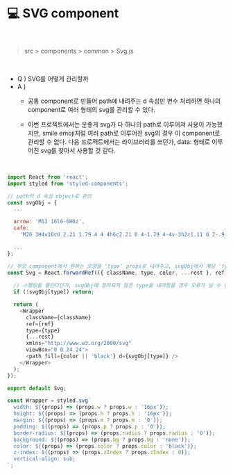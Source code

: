 # 💻 SVG component

<br/>

> src > components > common > Svg.js

<br/>

- Q ) SVG를 어떻게 관리할까
- A ) 
  - 공통 component로 만들어 path에 내려주는 d 속성만 변수 처리하면 하나의 component로 여러 형태의 svg를 관리할 수 있다.

  - 이번 프로젝트에서는 운좋게 svg가 다 하나의 path로 이루어져 사용이 가능했지만, smile emoji처럼 여러 path로 이루어진 svg의 경우 이 component로 관리할 수 없다. 다음 프로젝트에서는 라이브러리를 쓰던가, data: 형태로 이루어진 svg를 찾아서 사용할 것 같다. 


<br/>

```js
import React from 'react';
import styled from 'styled-components';

// path의 d 속성 object로 관리
const svgObj = {
  ...

  arrow: 'M12 16l6-6H6z',
  cafe:
    'M20 3H4v10c0 2.21 1.79 4 4 4h6c2.21 0 4-1.79 4-4v-3h2c1.11 0 2-.9 2-2V5c0-1.11-.89-2-2-2zm0 5h-2V5h2v3zM4 19h16v2H4z',

  ...
};

// 부모 component에서 원하는 모양을 'type' props로 내려주고, svgObj에서 해당 'type'을 찾아 d 속성에 내려준다. (svgObj[type])
const Svg = React.forwardRef(({ className, type, color, ...rest }, ref) => {
  
  // 스펠링을 틀린다던가, svgObj에 정의되지 않은 type을 내려줬을 경우 오류가 날 수 있기 때문에 미리 return 시킨다.
  if (!svgObj[type]) return;

  return (
    <Wrapper
      className={className}
      ref={ref}
      type={type}
      {...rest}
      xmlns="http://www.w3.org/2000/svg"
      viewBox="0 0 24 24">
      <path fill={color || 'black'} d={svgObj[type]} />
    </Wrapper>
  );
});

export default Svg;

const Wrapper = styled.svg`
  width: ${(props) => (props.w ? props.w : '16px')};
  height: ${(props) => (props.h ? props.h : '16px')};
  margin: ${(props) => (props.m ? props.m : '0')};
  padding: ${(props) => (props.p ? props.p : '0')};
  border-radius: ${(props) => (props.radius ? props.radius : '0')};
  background: ${(props) => (props.bg ? props.bg : 'none')};
  color: ${(props) => (props.color ? props.color : 'black')};
  z-index: ${(props) => (props.zIndex ? props.zIndex : 0)};
  vertical-align: sub;
`;

```